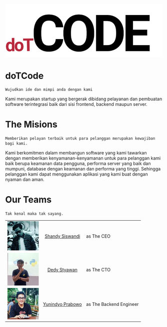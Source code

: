 <p align="center">
	<a name="top" href=""><img src="img/dotcode/dotcode_logo_black.png">
	</a>
</p>

# **doTCode**

    Wujudkan ide dan mimpi anda dengan kami

Kami merupakan startup yang bergerak dibidang pelayanan dan pembuatan software terintegrasi baik dari sisi frontend, backend maupun server.

# **The Misions**

    Memberikan pelayan terbaik untuk para pelanggan merupakan kewajiban bagi kami.

Kami berkomitmen dalam membangun software yang kami tawarkan dengan memberikan kenyamanan-kenyamanan untuk para pelanggan kami baik berupa keamanan data pengguna, performa server yang baik dan mumpuni, database dengan keamanan dan performa yang tinggi. Sehingga pelanggan kami dapat menggunakan aplikasi yang kami buat dengan nyaman dan aman.

# **Our Teams**

    Tak kenal maka tak sayang.

|                                                                      |                                                      |                         |
| :------------------------------------------------------------------: | :--------------------------------------------------: | ----------------------- |
| <img alt="Shandy" src="img/dotcode/shandy.png" width="100"> | [Shandy Siswandi](https://github.com/shandysiswandi) | as The CEO              |
|       <img alt="dedy" src="img/dotcode/dedy.png" width="100">        |    [Dedy Styawan](https://github.com/jadahbakar)     | as The CTO              |
|     <img alt="dedy" src="img/dotcode/yunindio.jpeg" width="100">     |     [Yunindyo Prabowo](https://github.com/ypraw)     | as The Backend Engineer |
